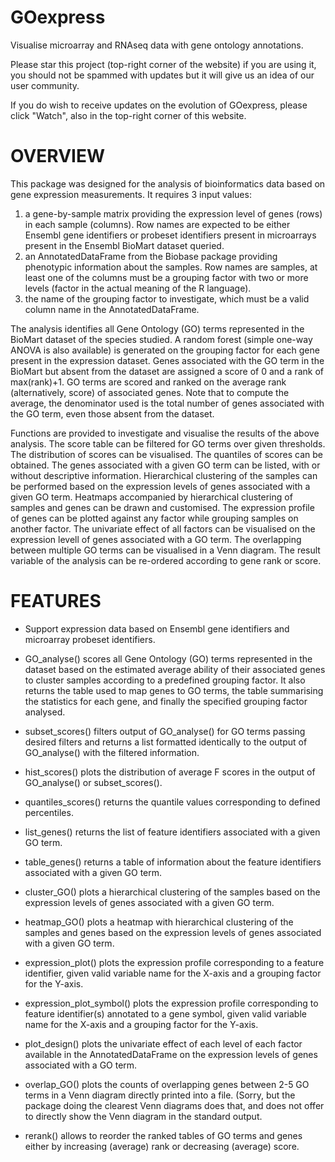 GOexpress
=======

Visualise microarray and RNAseq data with gene ontology annotations.

Please star this project (top-right corner of the website) if you 
are using it, you should not be spammed with updates but it will give
us an idea of our user community.

If you do wish to receive updates on the evolution of GOexpress, please
click "Watch", also in the top-right corner of this website.

# OVERVIEW

This package was designed for the analysis of bioinformatics
data based on gene expression measurements. It requires 3 input
values:

1. a gene-by-sample matrix providing the expression level
of genes (rows) in each sample (columns). Row names are expected to be
either Ensembl gene identifiers or probeset identifiers present in
microarrays present in the Ensembl BioMart dataset queried.
2. an AnnotatedDataFrame from the Biobase package providing phenotypic
information about the samples. Row names are samples, at least one of
the columns must be a grouping factor with two or more levels (factor
in the actual meaning of the R language).
3. the name of the grouping factor to investigate, which must be a
valid column name in the AnnotatedDataFrame.

The analysis identifies all Gene Ontology (GO) terms represented
in the BioMart dataset of the species studied. A random forest
(simple one-way ANOVA is also available) is generated on the 
grouping factor for each gene present in the expression dataset. Genes
associated with the GO term in the BioMart but absent from the dataset
are assigned a score of 0 and a rank of max(rank)+1. GO terms are
scored and ranked on the average rank (alternatively, score) of
associated genes. Note that to compute the average, the denominator used is the
total number of genes associated with the GO term, even those absent from the
dataset.

Functions are provided to investigate and visualise the results of
the above analysis. The score table can be filtered for GO terms over
given thresholds. The distribution of scores can be visualised. The
quantiles of scores can be obtained. The genes associated with a
given GO term can be listed, with or without descriptive information.
Hierarchical clustering of the samples can be performed based on the
expression levels of genes associated with a given GO term. Heatmaps
accompanied by hierarchical clustering of samples and genes can be
drawn and customised. The expression profile of genes can be plotted
against any factor while grouping samples on another factor. The 
univariate effect of all factors can be visualised on the expression
levell of genes associated with a GO term. The overlapping between
multiple GO terms can be visualised in a Venn diagram. The result
variable of the analysis can be re-ordered according to gene rank or
score.


# FEATURES

  * Support expression data based on Ensembl gene identifiers and
microarray probeset identifiers.

  * GO_analyse() scores all Gene Ontology (GO) terms represented in
the dataset based on the estimated average ability of their associated
genes to cluster samples according to a predefined grouping factor. It
also returns the table used to map genes to GO terms, the table
summarising the statistics for each gene, and finally the specified
grouping factor analysed.
  
  * subset_scores() filters output of GO_analyse() for GO terms passing
desired filters and returns a list formatted identically to the 
output of GO_analyse() with the filtered information.

  * hist_scores() plots the distribution of average F scores in the
output of GO_analyse() or subset_scores().

  * quantiles_scores() returns the quantile values corresponding
to defined percentiles.

  * list_genes() returns the list of feature identifiers associated
with a given GO term.

  * table_genes() returns a table of information about the feature
identifiers associated with  a given GO term.

  * cluster_GO() plots a hierarchical clustering of the samples
based on the expression levels of genes associated with a given
GO term.

  * heatmap_GO() plots a heatmap with hierarchical clustering of the samples
and genes based on the expression levels of genes associated with a given GO
term.

  * expression_plot() plots the expression profile corresponding to a feature
identifier, given valid variable name for the X-axis and a grouping factor for
the Y-axis.

  * expression_plot_symbol() plots the expression profile corresponding to
feature identifier(s) annotated to a gene symbol, given valid variable name for
the X-axis and a grouping factor for the Y-axis.

  * plot_design() plots the univariate effect of each level of each
factor available in the AnnotatedDataFrame on the expression levels
of genes associated with a GO term.

  * overlap_GO() plots the counts of overlapping genes between 2-5
GO terms in a Venn diagram directly printed into a file. (Sorry, but
the package doing the clearest Venn diagrams does that, and does not
offer to directly show the Venn diagram in the standard output.

  * rerank() allows to reorder the ranked tables of GO terms and
genes either by increasing (average) rank or decreasing (average)
score.
